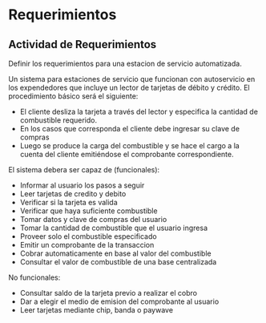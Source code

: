 Requerimientos
==============

Actividad de Requerimientos
---------------------------
Definir los requerimientos para una estacion de servicio automatizada.

Un sistema para estaciones de servicio que funcionan con autoservicio en los expendedores que incluye un lector de tarjetas de débito y crédito. El procedimiento básico será el siguiente:

- El cliente desliza la tarjeta a través del lector y especifica la cantidad de combustible requerido.
- En los casos que corresponda el cliente debe ingresar su clave de compras
- Luego se produce la carga del combustible y se hace el cargo a la cuenta del cliente emitiéndose el comprobante correspondiente.

El sistema debera ser capaz de (funcionales):

- Informar al usuario los pasos a seguir
- Leer tarjetas de credito y debito
- Verificar si la tarjeta es valida
- Verificar que haya suficiente combustible
- Tomar datos y clave de compras del usuario
- Tomar la cantidad de combustible que el usuario ingresa
- Proveer solo el combustible especificado
- Emitir un comprobante de la transaccion
- Cobrar automaticamente en base al valor del combustible
- Consultar el valor de combustible de una base centralizada

No funcionales:

- Consultar saldo de la tarjeta previo a realizar el cobro
- Dar a elegir el medio de emision del comprobante al usuario
- Leer tarjetas mediante chip, banda o paywave


